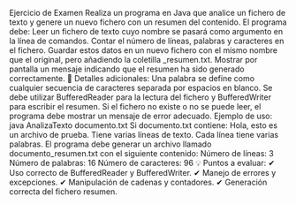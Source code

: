 Ejercicio de Examen
Realiza un programa en Java que analice un fichero de texto y genere un nuevo fichero con un resumen del contenido.
El programa debe:
Leer un fichero de texto cuyo nombre se pasará como argumento en la línea de comandos.
Contar el número de líneas, palabras y caracteres en el fichero.
Guardar estos datos en un nuevo fichero con el mismo nombre que el original, pero añadiendo la coletilla _resumen.txt.
Mostrar por pantalla un mensaje indicando que el resumen ha sido generado correctamente.
📌 Detalles adicionales:
Una palabra se define como cualquier secuencia de caracteres separada por espacios en blanco.
Se debe utilizar BufferedReader para la lectura del fichero y BufferedWriter para escribir el resumen.
Si el fichero no existe o no se puede leer, el programa debe mostrar un mensaje de error adecuado.
Ejemplo de uso:
java AnalizaTexto documento.txt
Si documento.txt contiene:
Hola, esto es un archivo de prueba.
Tiene varias líneas de texto.
Cada línea tiene varias palabras.
El programa debe generar un archivo llamado documento_resumen.txt con el siguiente contenido:
Número de líneas: 3
Número de palabras: 16
Número de caracteres: 96
💡 Puntos a evaluar:
✔ Uso correcto de BufferedReader y BufferedWriter.
✔ Manejo de errores y excepciones.
✔ Manipulación de cadenas y contadores.
✔ Generación correcta del fichero resumen.
